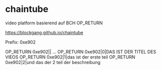 # chaintube
video platform basierend auf BCH OP_RETURN


https://blockgang.github.io/chaintube

Prefix: 0xe902

OP_RETURN 0xe902<magnet-hash>|<chunk-nr>|<data>
...
OP_RETURN 0xe902<magnet-hash>|0|DAS IST DER TITEL DES VIEOS
OP_RETURN 0xe902<magnet-hash>|1|das ist der erste teil
OP_RETURN 0xe902<magnet-hash>|2|und das der 2 teil der beschreibung
